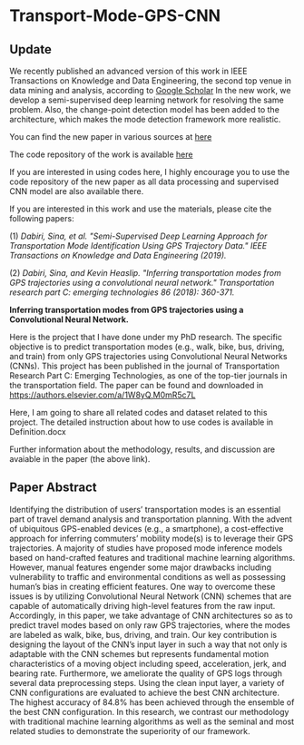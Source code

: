 # Transport-Mode-GPS-CNN

## Update
We recently published an advanced version of this work in IEEE Transactions on Knowledge and Data Engineering, the second top venue in data mining and analysis, according to [Google Scholar](https://scholar.google.com/citations?view_op=top_venues&hl=en&vq=eng_datamininganalysis)
In the new work, we develop a semi-supervised deep learning network for resolving the same problem. Also, the change-point detection model has been added to the architecture, which makes the mode detection framework more realistic. 

You can find the new paper in various sources at [here](https://scholar.google.com/scholar?cluster=14415315697967890786&hl=en&as_sdt=0,5)

The code repository of the work is available [here](https://github.com/sinadabiri/Deep-Semi-Supervised-GPS-Transport-Mode)

If you are interested in using codes here, I highly encourage you to use the code repository of the new paper as all data processing and supervised CNN model are also available there. 

If you are interested in this work and use the materials, please cite the following papers:

(1) *Dabiri, Sina, et al. "Semi-Supervised Deep Learning Approach for Transportation Mode Identification Using GPS Trajectory Data." IEEE Transactions on Knowledge and Data Engineering (2019).*

(2) *Dabiri, Sina, and Kevin Heaslip. "Inferring transportation modes from GPS trajectories using a convolutional neural network." Transportation research part C: emerging technologies 86 (2018): 360-371.*

**Inferring transportation modes from GPS trajectories using a Convolutional Neural Network.**

Here is the project that I have done under my PhD research. The specific objective is to predict transportation modes (e.g., walk, bike, bus, driving, and train) from only GPS trajectories using Convolutional Neural Networks (CNNs). This project has been published in the journal of Transportation Research Part C: Emerging Technologies, as one of the top-tier journals in the transportation field. The paper can be found and downloaded in https://authors.elsevier.com/a/1W8yQ,M0mR5c7L

Here, I am going to share all related codes and dataset related to this project. The detailed instruction about how to use codes is available in Definition.docx 

Further information about the methodology, results, and discussion are avaiable in the paper (the above link). 

## Paper Abstract
Identifying the distribution of users’ transportation modes is an essential part of travel demand analysis and transportation planning. With the advent of ubiquitous GPS-enabled devices (e.g., a smartphone), a cost-effective approach for inferring commuters’ mobility mode(s) is to leverage their GPS trajectories. A majority of studies have proposed mode inference models based on hand-crafted features and traditional machine learning algorithms. However, manual features engender some major drawbacks including vulnerability to traffic and environmental conditions as well as possessing human’s bias in creating efficient features. One way to overcome these issues is by utilizing Convolutional Neural Network (CNN) schemes that are capable of automatically driving high-level features from the raw input. Accordingly, in this paper, we take advantage of CNN architectures so as to predict travel modes based on only raw GPS trajectories, where the modes are labeled as walk, bike, bus, driving, and train. Our key contribution is designing the layout of the CNN’s input layer in such a way that not only is adaptable with the CNN schemes but represents fundamental motion characteristics of a moving object including speed, acceleration, jerk, and bearing rate. Furthermore, we ameliorate the quality of GPS logs through several data preprocessing steps. Using the clean input layer, a variety of CNN configurations are evaluated to achieve the best CNN architecture. The highest accuracy of 84.8% has been achieved through the ensemble of the best CNN configuration. In this research, we contrast our methodology with traditional machine learning algorithms as well as the seminal and most related studies to demonstrate the superiority of our framework. 
